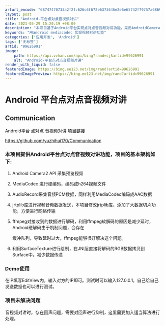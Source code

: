 ```yaml
---
arturl_encode: "68747470733a2f2f:626c6f672e6373646e2e6e65742f79757a6869687569313730:2f61727469636c652f64657461696c732f3939363236393931"
layout: post
title: "Android-平台点对点音视频对讲"
date: 2021-05-29 15:20:19 +08:00
description: "本项目基于Android平台实现点对点音视频对讲功能，采用AndroidCamera2API采集视频"
keywords: "用android mediacodec 实现视频对讲功能"
categories: ['应用开发', 'Android']
tags: ['无标签']
artid: "99626991"
image:
    path: https://api.vvhan.com/api/bing?rand=sj&artid=99626991
    alt: "Android-平台点对点音视频对讲"
render_with_liquid: false
featuredImage: https://bing.ee123.net/img/rand?artid=99626991
featuredImagePreview: https://bing.ee123.net/img/rand?artid=99626991
---
```


# Android 平台点对点音视频对讲

## Communication

Android平台 点对点 音视频对讲
[项目链接](https://github.com/yuzhihui170/Communication)
  
https://github.com/yuzhihui170/Communication

### 本项目提供Android平台点对点音视频对讲功能，项目的基本架构如下:

1. Android Camera2 API 采集预览视频
2. MediaCodec 进行硬编码，编码成h264视频文件
3. AudioRecord采集音频PCM数据，同样利用MediaCodec编码成AAC数据
4. jrtplib库进行视频音频数据发送，本项目修改jrtplib库，添加了大数据切片功能，方便进行网络传输
5. ffmpeg对接收到的数据进行解码，利用ffmpeg软解码的原因是减少延时，Android硬解码由于机制问题，会存在
     
   缓冲队列，导致延时过大，ffmpeg能够很好解决这个问题。
6. 利用SurfaceTexture进行绘制，在JNI层直接将解码的RGB数据拷贝到Surface中，减少数据传递

### Demo使用

在IP填写EditView内，输入对方的IP即可。测试时可以输入127.0.0.1，自己给自己发送数据也可以进行测试。

### 项目未解决问题

音视频对讲时，存在回声问题，需要对回声进行抑制，这里需要加入适当算法进行处理。